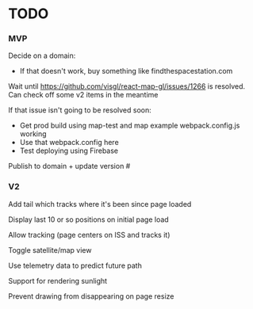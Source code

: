 # TODO

### MVP
Decide on a domain:
* If that doesn't work, buy something like findthespacestation.com

Wait until https://github.com/visgl/react-map-gl/issues/1266 is resolved. Can check off some v2 items in the meantime

If that issue isn't going to be resolved soon:
* Get prod build using map-test and map example webpack.config.js working
* Use that webpack.config here
* Test deploying using Firebase

Publish to domain + update version #

### V2
Add tail which tracks where it's been since page loaded

Display last 10 or so positions on initial page load

Allow tracking (page centers on ISS and tracks it)

Toggle satellite/map view

Use telemetry data to predict future path

Support for rendering sunlight

Prevent drawing from disappearing on page resize